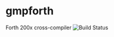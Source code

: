 # gmpforth
Forth 200x cross-compiler
![Build Status](https://github.com/Guided-Missile-Project/gmpforth/workflows/Build/badge.svg)

